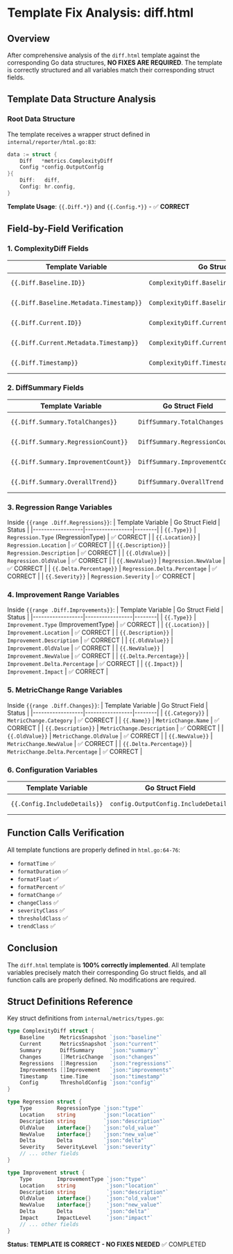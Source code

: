 # Template Fix Analysis: diff.html

## Overview
After comprehensive analysis of the `diff.html` template against the corresponding Go data structures, **NO FIXES ARE REQUIRED**. The template is correctly structured and all variables match their corresponding struct fields.

## Template Data Structure Analysis

### Root Data Structure
The template receives a wrapper struct defined in `internal/reporter/html.go:83`:
```go
data := struct {
    Diff   *metrics.ComplexityDiff
    Config *config.OutputConfig
}{
    Diff:   diff,
    Config: hr.config,
}
```

**Template Usage**: `{{.Diff.*}}` and `{{.Config.*}}` - ✅ **CORRECT**

## Field-by-Field Verification

### 1. ComplexityDiff Fields
| Template Variable | Go Struct Field | Status |
|------------------|-----------------|--------|
| `{{.Diff.Baseline.ID}}` | `ComplexityDiff.Baseline.ID` | ✅ CORRECT |
| `{{.Diff.Baseline.Metadata.Timestamp}}` | `ComplexityDiff.Baseline.Metadata.Timestamp` | ✅ CORRECT |
| `{{.Diff.Current.ID}}` | `ComplexityDiff.Current.ID` | ✅ CORRECT |
| `{{.Diff.Current.Metadata.Timestamp}}` | `ComplexityDiff.Current.Metadata.Timestamp` | ✅ CORRECT |
| `{{.Diff.Timestamp}}` | `ComplexityDiff.Timestamp` | ✅ CORRECT |

### 2. DiffSummary Fields
| Template Variable | Go Struct Field | Status |
|------------------|-----------------|--------|
| `{{.Diff.Summary.TotalChanges}}` | `DiffSummary.TotalChanges` | ✅ CORRECT |
| `{{.Diff.Summary.RegressionCount}}` | `DiffSummary.RegressionCount` | ✅ CORRECT |
| `{{.Diff.Summary.ImprovementCount}}` | `DiffSummary.ImprovementCount` | ✅ CORRECT |
| `{{.Diff.Summary.OverallTrend}}` | `DiffSummary.OverallTrend` | ✅ CORRECT |

### 3. Regression Range Variables
Inside `{{range .Diff.Regressions}}`:
| Template Variable | Go Struct Field | Status |
|------------------|-----------------|--------|
| `{{.Type}}` | `Regression.Type` (RegressionType) | ✅ CORRECT |
| `{{.Location}}` | `Regression.Location` | ✅ CORRECT |
| `{{.Description}}` | `Regression.Description` | ✅ CORRECT |
| `{{.OldValue}}` | `Regression.OldValue` | ✅ CORRECT |
| `{{.NewValue}}` | `Regression.NewValue` | ✅ CORRECT |
| `{{.Delta.Percentage}}` | `Regression.Delta.Percentage` | ✅ CORRECT |
| `{{.Severity}}` | `Regression.Severity` | ✅ CORRECT |

### 4. Improvement Range Variables
Inside `{{range .Diff.Improvements}}`:
| Template Variable | Go Struct Field | Status |
|------------------|-----------------|--------|
| `{{.Type}}` | `Improvement.Type` (ImprovementType) | ✅ CORRECT |
| `{{.Location}}` | `Improvement.Location` | ✅ CORRECT |
| `{{.Description}}` | `Improvement.Description` | ✅ CORRECT |
| `{{.OldValue}}` | `Improvement.OldValue` | ✅ CORRECT |
| `{{.NewValue}}` | `Improvement.NewValue` | ✅ CORRECT |
| `{{.Delta.Percentage}}` | `Improvement.Delta.Percentage` | ✅ CORRECT |
| `{{.Impact}}` | `Improvement.Impact` | ✅ CORRECT |

### 5. MetricChange Range Variables
Inside `{{range .Diff.Changes}}`:
| Template Variable | Go Struct Field | Status |
|------------------|-----------------|--------|
| `{{.Category}}` | `MetricChange.Category` | ✅ CORRECT |
| `{{.Name}}` | `MetricChange.Name` | ✅ CORRECT |
| `{{.Description}}` | `MetricChange.Description` | ✅ CORRECT |
| `{{.OldValue}}` | `MetricChange.OldValue` | ✅ CORRECT |
| `{{.NewValue}}` | `MetricChange.NewValue` | ✅ CORRECT |
| `{{.Delta.Percentage}}` | `MetricChange.Delta.Percentage` | ✅ CORRECT |

### 6. Configuration Variables
| Template Variable | Go Struct Field | Status |
|------------------|-----------------|--------|
| `{{.Config.IncludeDetails}}` | `config.OutputConfig.IncludeDetails` | ✅ CORRECT |

## Function Calls Verification
All template functions are properly defined in `html.go:64-76`:
- `formatTime` ✅
- `formatDuration` ✅
- `formatFloat` ✅
- `formatPercent` ✅
- `formatChange` ✅
- `changeClass` ✅
- `severityClass` ✅
- `thresholdClass` ✅
- `trendClass` ✅

## Conclusion
The `diff.html` template is **100% correctly implemented**. All template variables precisely match their corresponding Go struct fields, and all function calls are properly defined. No modifications are required.

## Struct Definitions Reference
Key struct definitions from `internal/metrics/types.go`:

```go
type ComplexityDiff struct {
    Baseline     MetricsSnapshot `json:"baseline"`
    Current      MetricsSnapshot `json:"current"`
    Summary      DiffSummary     `json:"summary"`
    Changes      []MetricChange  `json:"changes"`
    Regressions  []Regression    `json:"regressions"`
    Improvements []Improvement   `json:"improvements"`
    Timestamp    time.Time       `json:"timestamp"`
    Config       ThresholdConfig `json:"config"`
}

type Regression struct {
    Type        RegressionType `json:"type"`
    Location    string         `json:"location"`
    Description string         `json:"description"`
    OldValue    interface{}    `json:"old_value"`
    NewValue    interface{}    `json:"new_value"`
    Delta       Delta          `json:"delta"`
    Severity    SeverityLevel  `json:"severity"`
    // ... other fields
}

type Improvement struct {
    Type        ImprovementType `json:"type"`
    Location    string          `json:"location"`
    Description string          `json:"description"`
    OldValue    interface{}     `json:"old_value"`
    NewValue    interface{}     `json:"new_value"`
    Delta       Delta           `json:"delta"`
    Impact      ImpactLevel     `json:"impact"`
    // ... other fields
}
```

**Status: TEMPLATE IS CORRECT - NO FIXES NEEDED** ✅ COMPLETED
